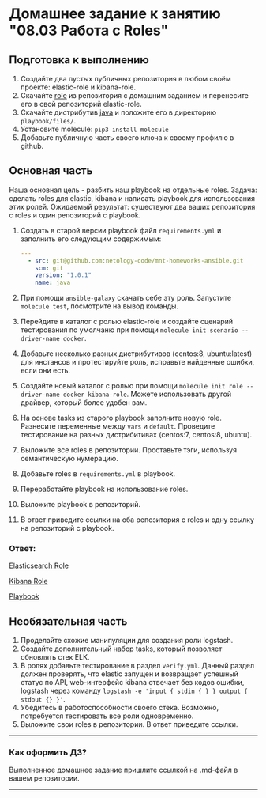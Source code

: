 # Домашнее задание к занятию "08.03 Работа с Roles"

## Подготовка к выполнению
1. Создайте два пустых публичных репозитория в любом своём проекте: elastic-role и kibana-role.
2. Скачайте [role](./roles/) из репозитория с домашним заданием и перенесите его в свой репозиторий elastic-role.
3. Скачайте дистрибутив [java](https://www.oracle.com/java/technologies/javase-jdk11-downloads.html) и положите его в директорию `playbook/files/`. 
4. Установите molecule: `pip3 install molecule`
5. Добавьте публичную часть своего ключа к своему профилю в github.

## Основная часть

Наша основная цель - разбить наш playbook на отдельные roles. Задача: сделать roles для elastic, kibana и написать playbook для использования этих ролей. Ожидаемый результат: существуют два ваших репозитория с roles и один репозиторий с playbook.

1. Создать в старой версии playbook файл `requirements.yml` и заполнить его следующим содержимым:
   ```yaml
   ---
     - src: git@github.com:netology-code/mnt-homeworks-ansible.git
       scm: git
       version: "1.0.1"
       name: java 
   ```
2. При помощи `ansible-galaxy` скачать себе эту роль. Запустите  `molecule test`, посмотрите на вывод команды.

3. Перейдите в каталог с ролью elastic-role и создайте сценарий тестирования по умолчаню при помощи `molecule init scenario --driver-name docker`.
4. Добавьте несколько разных дистрибутивов (centos:8, ubuntu:latest) для инстансов и протестируйте роль, исправьте найденные ошибки, если они есть.
5. Создайте новый каталог с ролью при помощи `molecule init role --driver-name docker kibana-role`. Можете использовать другой драйвер, который более удобен вам.
6. На основе tasks из старого playbook заполните новую role. Разнесите переменные между `vars` и `default`. Проведите тестирование на разных дистрибитивах (centos:7, centos:8, ubuntu).
7. Выложите все roles в репозитории. Проставьте тэги, используя семантическую нумерацию.
8. Добавьте roles в `requirements.yml` в playbook.
9. Переработайте playbook на использование roles.
10. Выложите playbook в репозиторий.
11. В ответ приведите ссылки на оба репозитория с roles и одну ссылку на репозиторий с playbook.

### Ответ:

[Elasticsearch Role](https://github.com/martynov-andrey/elastic-role.git)

[Kibana Role](https://github.com/martynov-andrey/kibana-role.git)

[Playbook](https://github.com/martynov-andrey/devops-netology/blob/main/08-ansible-03-role/playbook/requirements.yml)

## Необязательная часть

1. Проделайте схожие манипуляции для создания роли logstash.
2. Создайте дополнительный набор tasks, который позволяет обновлять стек ELK.
3. В ролях добавьте тестирование в раздел `verify.yml`. Данный раздел должен проверять, что elastic запущен и возвращает успешный статус по API, web-интерфейс kibana отвечает без кодов ошибки, logstash через команду `logstash -e 'input { stdin { } } output { stdout {} }'`.
4. Убедитесь в работоспособности своего стека. Возможно, потребуется тестировать все роли одновременно.
5. Выложите свои roles в репозитории. В ответ приведите ссылки.

---

### Как оформить ДЗ?

Выполненное домашнее задание пришлите ссылкой на .md-файл в вашем репозитории.

---

